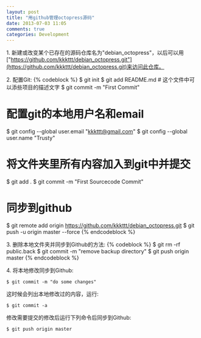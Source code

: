 ```yaml
---
layout: post
title: "用github管理octopress源码"
date: 2013-07-03 11:05
comments: true
categories: Development 
---
```

1\. 新建或改变某个已存在的源码仓库名为"debian_octopress"，以后可以用["https://github.com/kkkttt/debian_octopress.git"](https://github.com/kkkttt/debian_octopress.git)来访问此仓库。

2\. 配置Git:
{% codeblock %}
$ git init
$ git add README.md	# 这个文件中可以添些项目的描述文字
$ git commit -m "First Commit"
# 配置git的本地用户名和email
$ git config --global user.email "kkkttt@gmail.com"
$ git config --global user.name "Trusty"
# 将文件夹里所有内容加入到git中并提交
$ git add .
$ git commit -m "First Sourcecode Commit"
# 同步到github
$ git remote add origin https://github.com/kkkttt/debian_octopress.git
$ git push -u origin master --force
{% endcodeblock %}

3\. 删除本地文件夹并同步到Github的方法:
{% codeblock %}
$ git rm -rf public.back
$ git commit -m "remove backup directory"
$ git push origin master
{% endcodeblock %}

4\. 将本地修改同步到Github:

```
$ git commit -m "do some changes"

```
这时候会列出本地修改过的内容，运行:

```
$ git commit -a

```
修改需要提交的修改后运行下列命令后同步到Github:

```
$ git push origin master

```
